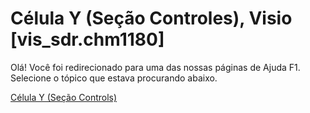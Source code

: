 
# Célula Y (Seção Controles), Visio [vis_sdr.chm1180]

Olá! Você foi redirecionado para uma das nossas páginas de Ajuda F1. Selecione o tópico que estava procurando abaixo.

[Célula Y (Seção Controls)](http://msdn.microsoft.com/library/dd7ea5fa-1d34-44e8-5a29-69ca542aecba%28Office.15%29.aspx)
